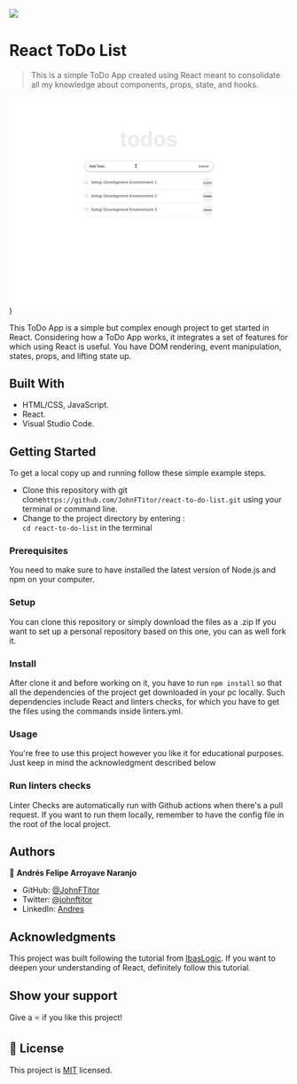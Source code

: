 ![](https://img.shields.io/badge/Microverse-blueviolet)

# React ToDo List

> This is a simple ToDo App created using React meant to consolidate all my knowledge about components, props, state, and hooks.   

![Preview](./preview.gif))

This ToDo App is a simple but complex enough project to get started in React. Considering how a ToDo App works, it integrates a set of features for which using React is useful. You have DOM rendering, event manipulation, states, props, and lifting state up. 

## Built With

- HTML/CSS, JavaScript.
- React.
- Visual Studio Code.


## Getting Started

To get a local copy up and running follow these simple example steps.

- Clone this repository with git clone```https://github.com/JohnFTitor/react-to-do-list.git``` using your terminal or command line.
- Change to the project directory by entering : <br>
```cd react-to-do-list``` in the terminal

### Prerequisites

You need to make sure to have installed the latest version of Node.js and npm on your computer.

### Setup

You can clone this repository or simply download the files as a .zip
If you want to set up a personal repository based on this one, you can as well fork it.

### Install

After clone it and before working on it, you have to run ```npm install``` so that all the dependencies of the project get downloaded in your pc locally.
Such dependencies include React and linters checks, for which you have to get the files using the commands inside linters.yml. 

### Usage

You're free to use this project however you like it for educational purposes. Just keep in mind the acknowledgment described below

### Run linters checks

Linter Checks are automatically run with Github actions when there's a pull request. If you want to run them locally, remember to have the config file in the root of the local project. 

## Authors

👤 **Andrés Felipe Arroyave Naranjo**

- GitHub: [@JohnFTitor](https://github.com/JohnFTitor)
- Twitter: [@johnftitor](https://twitter.com/johnftitor)
- LinkedIn: [Andres](https://www.linkedin.com/in/andresarroyavenaranjo/?locale=en_US)

## Acknowledgments

This project was built following the tutorial from [IbasLogic](https://ibaslogic.com/react-tutorial-for-beginners/). If you want to deepen your understanding of React, definitely follow this tutorial.

## Show your support

Give a ⭐️ if you like this project!

## 📝 License

This project is [MIT](./MIT.md) licensed.
